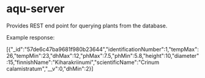 # aqu-server

Provides REST end point for querying plants from the database.

Example response:

[{"_id":"57de6c47ba9681f980b23644","identificationNumber":1,"tempMax":26,"tempMin":23,"dhMax":12,"phMax":7.5,"phMin":5.8,"height":10,"diameter":15,"finnishName":"Kiharakriinumi","scientificName":"Crinum calamistratum","__v":0,"dhMin":2}]
